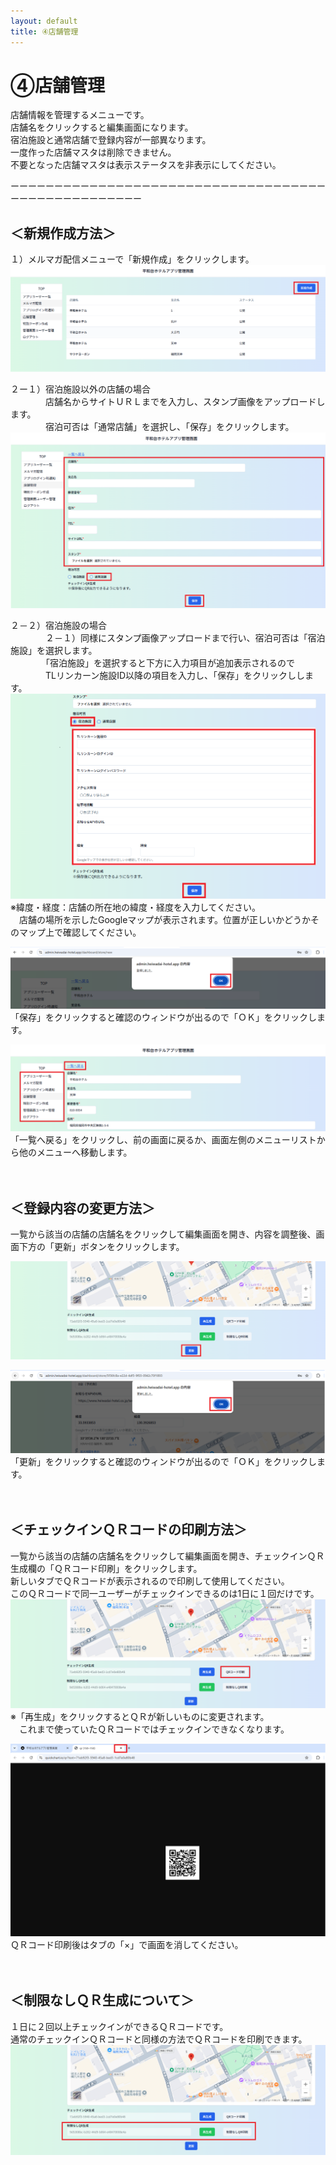 ```yaml
---
layout: default
title: ④店舗管理
---
```


# ④店舗管理
店舗情報を管理するメニューです。<br>
店舗名をクリックすると編集画面になります。<br>
宿泊施設と通常店舗で登録内容が一部異なります。<br>
一度作った店舗マスタは削除できません。<br>
不要となった店舗マスタは表示ステータスを非表示にしてください。<br>

ーーーーーーーーーーーーーーーーーーーーーーーーーーーーーーーーーーーーーーーーーーーーーーーーーーー<br>

## ＜新規作成方法＞<br>

１）メルマガ配信メニューで「新規作成」をクリックします。　　
![店舗管理ー新規作成①.png](locations/店舗管理ー新規作成①.png)

２ー１）宿泊施設以外の店舗の場合<br>
　　　　店舗名からサイトＵＲＬまでを入力し、スタンプ画像をアップロードします。<br>
　　　　宿泊可否は「通常店舗」を選択し、「保存」をクリックします。
![店舗管理ー新規作成（店舗）.png](locations/店舗管理ー新規作成（店舗）.png)

２－２）宿泊施設の場合<br>
　　　　２－１）同様にスタンプ画像アップロードまで行い、宿泊可否は「宿泊施設」を選択します。<br>
　　　　「宿泊施設」を選択すると下方に入力項目が追加表示されるので<br>
　　　　TLリンカーン施設ID以降の項目を入力し、「保存」をクリックしします。
![店舗管理ー新規作成（宿泊）.png](locations/店舗管理ー新規作成（宿泊）.png)
※緯度・経度：店舗の所在地の緯度・経度を入力してください。<br>
　店舗の場所を示したGoogleマップが表示されます。位置が正しいかどうかそのマップ上で確認してください。<br>

![店舗管理ー新規作成（確認）.png](locations/店舗管理ー新規作成（確認）.png)
「保存」をクリックすると確認のウィンドウが出るので「ＯＫ」をクリックします。<br>

![店舗管理ー新規作成（もどる）.png](locations/店舗管理ー新規作成（もどる）.png)
「一覧へ戻る」をクリックし、前の画面に戻るか、画面左側のメニューリストから他のメニューへ移動します。
<br>
<br>
<br>
## ＜登録内容の変更方法＞<br>

一覧から該当の店舗の店舗名をクリックして編集画面を開き、内容を調整後、画面下方の「更新」ボタンをクリックします。

![店舗管理ー編集①.png](locations/店舗管理ー編集①.png)

![店舗管理ー編集②.png](locations/店舗管理ー編集②.png)
「更新」をクリックすると確認のウィンドウが出るので「ＯＫ」をクリックします。
<br>
<br>
<br>
## ＜チェックインＱＲコードの印刷方法＞<br>
一覧から該当の店舗の店舗名をクリックして編集画面を開き、チェックインＱＲ生成欄の「ＱＲコード印刷」をクリックします。<br>
新しいタブでＱＲコードが表示されるので印刷して使用してください。<br>
このＱＲコードで同一ユーザーがチェックインできるのは1日に１回だけです。
![店舗管理ーQR.png](locations/店舗管理ーQR.png)
※「再生成」をクリックするとＱＲが新しいものに変更されます。<br>
　これまで使っていたＱＲコードではチェックインできなくなります。

![店舗管理ーQR（コード）.png](locations/店舗管理ーQR（コード）.png)
ＱＲコード印刷後はタブの「×」で画面を消してください。
<br>
<br>
<br>
## ＜制限なしＱＲ生成について＞<br>

１日に２回以上チェックインができるＱＲコードです。<br>
通常のチェックインＱＲコードと同様の方法でＱＲコードを印刷できます。<br>
![店舗管理ー制限なしQR.png](locations/店舗管理ー制限なしQR.png)